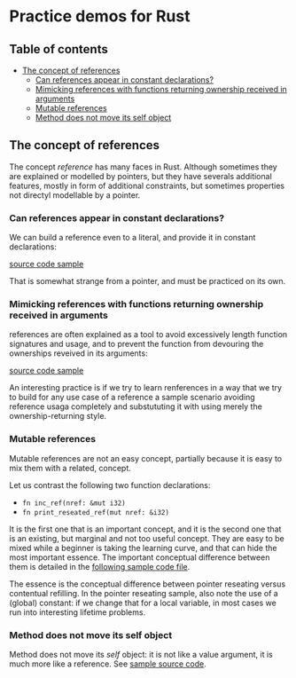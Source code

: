 # Practice demos for Rust

## Table of contents

- [The concept of references](#the-concept-of-references)
    - [Can references appear in constant declarations?](#can-references-appear-in-constant-declarations)
    - [Mimicking references with functions returning ownership received in arguments](#mimicking-references-with-functions-returning-ownership-received-in-arguments)
    - [Mutable references](#mutable-references)
    - [Method does not move its self object](#method-does-not-move-its-self-object)


## The concept of references

The concept *reference* has many faces in Rust. Although sometimes they are explained or modelled by pointers, but they have severals additional features, mostly in form of additional constraints, but sometimes properties not directyl modellable by a pointer.

### Can references appear in constant declarations?

We can build a reference even to a literal, and provide it in constant declarations:

[source code sample](const_refs/src/main.rs)

That is somewhat strange from a pointer, and must be practiced on its own.

### Mimicking references with functions returning ownership received in arguments

references are often explained as a tool to avoid excessively length function signatures and usage, and to prevent the function from devouring the ownerships reveived in its arguments:

[source code sample](move_vs_borrow/src/main.rs)

An interesting practice is if we try to learn renferences in a way that we try to build for any use case of a reference a sample scenario avoiding reference usaga completely and substututing it with using merely the ownership-returning style.

### Mutable references

Mutable references are not an easy concept, partially because it is easy to mix them with a related,  concept.

Let us contrast the following two function declarations:

- `fn inc_ref(nref: &mut i32)`
- `fn print_reseated_ref(mut nref: &i32)`

It is the first one that is an important concept, and it is the second one that is an existing, but marginal and not too useful concept. They are easy to be mixed while a beginner is taking the learning curve, and that can hide the most important essence. The important conceptual difference between them is detailed in the [following sample code file](increment_reference/src/main.rs).

The essence is the conceptual difference between pointer reseating versus contentual refilling.  In the pointer reseating sample, also note the use of a (global) constant: if we change that for a local variable, in most cases we run into interesting lifetime problems.

### Method does not move its self object

Method does not move its *self* object: it is not like a value argument, it is much more like a reference. See [sample source code](method_move/src/main.rs).
